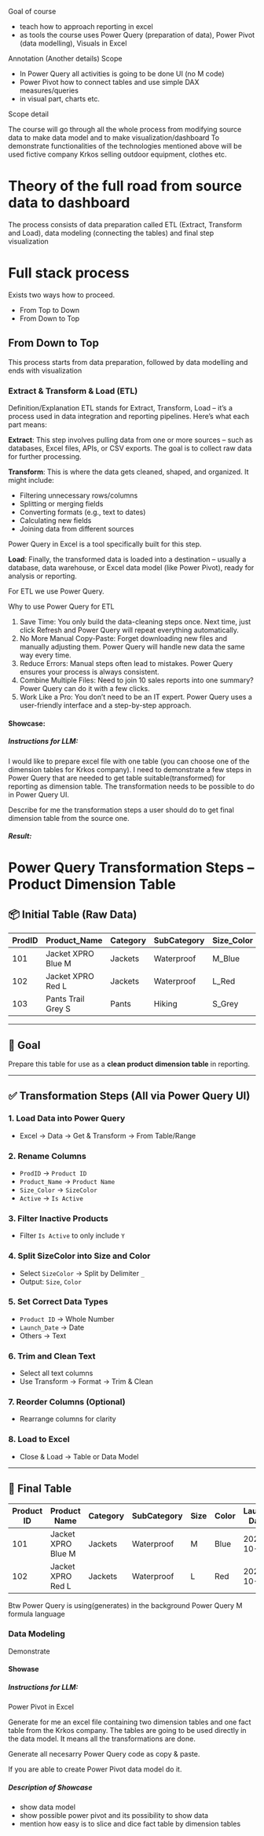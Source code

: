 Goal of course
- teach how to approach reporting in excel
- as tools the course uses Power Query (preparation of data), Power Pivot (data modelling), Visuals in Excel

Annotation (Another details)
Scope
- In Power Query all activities is going to be done UI (no M code)
- Power Pivot how to connect tables and use simple DAX measures/queries
- in visual part, charts etc.

Scope detail

The course will go through all the whole process from modifying source data to make data model and to make visualization/dashboard
To demonstrate functionalities of the technologies mentioned above will be used fictive company Krkos selling outdoor equipment, clothes etc.


# Theory of the full road from source data to dashboard
The process consists of data preparation called ETL (Extract, Transform and Load), data modeling (connecting the tables) and final step visualization


# Full stack process
Exists two ways how to proceed.
- From Top to Down
- From Down to Top

## From Down to Top
This process starts from data preparation, followed by data modelling and ends with visualization

### Extract & Transform & Load (ETL)
Definition/Explanation
ETL stands for Extract, Transform, Load – it’s a process used in data integration and reporting pipelines. Here’s what each part means:

**Extract**:
This step involves pulling data from one or more sources – such as databases, Excel files, APIs, or CSV exports. The goal is to collect raw data for further processing.

**Transform**:
This is where the data gets cleaned, shaped, and organized. It might include:
- Filtering unnecessary rows/columns
- Splitting or merging fields
- Converting formats (e.g., text to dates)
- Calculating new fields
- Joining data from different sources

Power Query in Excel is a tool specifically built for this step.

**Load**:
Finally, the transformed data is loaded into a destination – usually a database, data warehouse, or Excel data model (like Power Pivot), ready for analysis or reporting.

For ETL we use Power Query.

Why to use Power Query for ETL
1) Save Time: You only build the data-cleaning steps once. Next time, just click Refresh and Power Query will repeat everything automatically.
2) No More Manual Copy-Paste: Forget downloading new files and manually adjusting them. Power Query will handle new data the same way every time.
3) Reduce Errors: Manual steps often lead to mistakes. Power Query ensures your process is always consistent.
4) Combine Multiple Files: Need to join 10 sales reports into one summary? Power Query can do it with a few clicks.
5) Work Like a Pro: You don’t need to be an IT expert. Power Query uses a user-friendly interface and a step-by-step approach.

#### Showcase:
##### Instructions for LLM:
I would like to prepare excel file with one table (you can choose one of the dimension tables for Krkos company).
I need to demonstrate a few steps in Power Query that are needed to get table suitable(transformed) for reporting as dimension table.
The transformation needs to be possible to do in Power Query UI.

Describe for me the transformation steps a user should do to get final dimension table from the source one.

##### Result:
# Power Query Transformation Steps – Product Dimension Table

## 📦 Initial Table (Raw Data)
| ProdID | Product_Name        | Category | SubCategory | Size_Color | Active | Launch_Date |
|--------|---------------------|----------|-------------|------------|--------|-------------|
| 101    | Jacket XPRO Blue M  | Jackets  | Waterproof  | M_Blue     | Y      | 2022-10-01  |
| 102    | Jacket XPRO Red L   | Jackets  | Waterproof  | L_Red      | Y      | 2022-10-01  |
| 103    | Pants Trail Grey S  | Pants    | Hiking      | S_Grey     | N      | 2021-04-15  |

---

## 🎯 Goal
Prepare this table for use as a **clean product dimension table** in reporting.

---

## ✅ Transformation Steps (All via Power Query UI)

### 1. Load Data into Power Query
- Excel → Data → Get & Transform → From Table/Range

### 2. Rename Columns
- `ProdID` → `Product ID`
- `Product_Name` → `Product Name`
- `Size_Color` → `SizeColor`
- `Active` → `Is Active`

### 3. Filter Inactive Products
- Filter `Is Active` to only include `Y`

### 4. Split SizeColor into Size and Color
- Select `SizeColor` → Split by Delimiter `_`
- Output: `Size`, `Color`

### 5. Set Correct Data Types
- `Product ID` → Whole Number
- `Launch_Date` → Date
- Others → Text

### 6. Trim and Clean Text
- Select all text columns
- Use Transform → Format → Trim & Clean

### 7. Reorder Columns (Optional)
- Rearrange columns for clarity

### 8. Load to Excel
- Close & Load → Table or Data Model

---

## 🧾 Final Table

| Product ID | Product Name       | Category | SubCategory | Size | Color | Launch Date |
|------------|--------------------|----------|-------------|------|--------|--------------|
| 101        | Jacket XPRO Blue M | Jackets  | Waterproof  | M    | Blue   | 2022-10-01   |
| 102        | Jacket XPRO Red L  | Jackets  | Waterproof  | L    | Red    | 2022-10-01   |


Btw Power Query is using(generates) in the background Power Query M formula language


### Data Modeling
Demonstrate

#### Showase
##### Instructions for LLM:
Power Pivot in Excel

Generate for me an excel file containing two dimension tables and one fact table from the Krkos company.
The tables are going to be used directly in the data model. It means all the transformations are done.

Generate all necesarry Power Query code as copy & paste.

If you are able to create Power Pivot data model do it.

##### Description of Showcase
- show data model
- show possible power pivot and its possibility to show data
- mention how easy is to slice and dice fact table by dimension tables